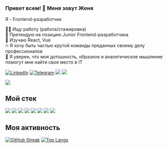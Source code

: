 ### Привет всем! 👋 Меня зовут Женя
Я - Frontend-разработчик <br />

👩‍💻 Ищу работу (работа/стажировка) <br />
🎯 Претендую на позицию Junior Frontend-разработчика <br />
📝 Изучаю React, Vue <br />
🔥 Я хочу быть частью крутой команды преданных своему делу профессионалов <br />
💪 Я уверен, что моя дотошность, образное и аналитическое мышление помогут мне найти свое место в IT <br />

[![LinkedIn](https://img.shields.io/badge/-Linkedin-blue)](https://www.linkedin.com/in/ivkrylova) 
[![Telegram](https://img.shields.io/badge/-Telegram-blue?logo=telegram)](https://t.me/IVKrylova)
![](https://img.shields.io/badge/email-jenia02041985%40tut.by-orange)
![](https://www.codewars.com/users/rsschool_33f5dde9dc1de367/badges/micro)
<br />


[![](https://img.shields.io/badge/%D0%9C%D0%BE%D0%B5%20%D0%BF%D0%BE%D1%80%D1%82%D1%84%D0%BE%D0%BB%D0%B8%D0%BE%20%3D%3E-Portfolio-orange?style=for-the-badge)](https://jeniaromanenia.github.io/portfolio/)


## Мой стек
![](https://img.shields.io/badge/HTML5-E34F26?style=for-the-badge&logo=html5&logoColor=white) 
![](https://img.shields.io/badge/CSS3-1572B6?style=for-the-badge&logo=css3&logoColor=white) 
![](https://img.shields.io/badge/JavaScript-323330?style=for-the-badge&logo=javascript&logoColor=F7DF1E) 
![](https://img.shields.io/badge/React-20232A?style=for-the-badge&logo=react&logoColor=61DAFB) 
![](https://img.shields.io/badge/Webpack-593D88?style=for-the-badge&logo=webpack&logoColor=white)
![](https://img.shields.io/badge/-Figma-blueviolet?style=for-the-badge&logo=figma&logoColor=white)
![](https://img.shields.io/badge/-Jira-green?style=for-the-badge&logo=jira&logoColor=white)
![](https://img.shields.io/badge/-WorPress-blue?style=for-the-badge&logo=wordpress&logoColor=white)

## Моя активность
[![GitHub Streak](https://github-readme-streak-stats.herokuapp.com/?user=JeniaRomanenia&theme=default)](https://git.io/streak-stats)
[![Top Langs](https://github-readme-stats.vercel.app/api/top-langs/?username=JeniaRomanenia&layout=compact&theme=vision-friendly-default)](https://github.com/anuraghazra/github-readme-stats)
